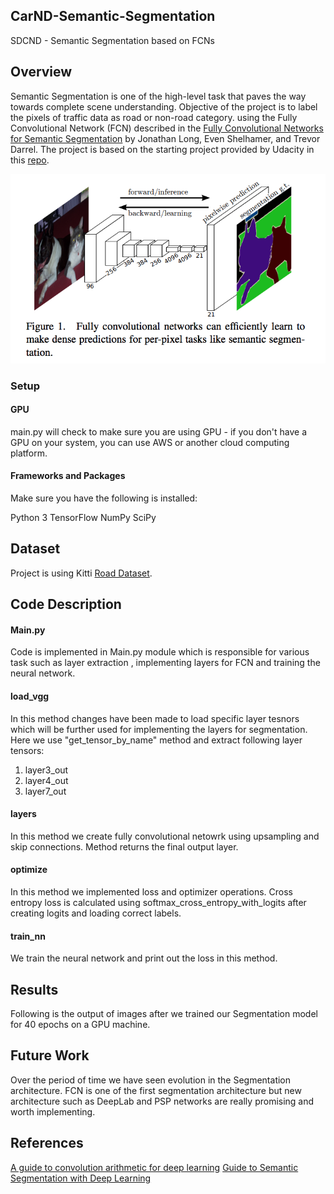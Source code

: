 ## CarND-Semantic-Segmentation
SDCND - Semantic Segmentation based on FCNs 

## Overview

Semantic Segmentation is one of the high-level task that paves the way towards complete scene understanding. Objective of the project is to label the pixels of traffic data as road or non-road category. using the Fully Convolutional Network (FCN) described in the [Fully Convolutional Networks for Semantic Segmentation](https://people.eecs.berkeley.edu/~jonlong/long_shelhamer_fcn.pdf) by Jonathan Long, Even Shelhamer, and Trevor Darrel. The project is based on the starting project provided by Udacity in this [repo](https://github.com/udacity/CarND-Semantic-Segmentation).

![FCN](https://github.com/linux-devil/CarND-Semantic-Segmentation/blob/master/FCN1.png "FCN")


### Setup
#### GPU
main.py will check to make sure you are using GPU - if you don't have a GPU on your system, you can use AWS or another cloud computing platform.

#### Frameworks and Packages
Make sure you have the following is installed:

Python 3
TensorFlow
NumPy
SciPy

## Dataset
Project is using Kitti [Road Dataset](http://www.cvlibs.net/datasets/kitti/eval_road.php).

## Code Description

#### Main.py
Code is implemented in Main.py module which is responsible for various task such as layer extraction , implementing layers for FCN and training the neural network. 

#### load_vgg
In this method changes have been made to load specific layer tesnors which will be further used for implementing the layers for segmentation. Here we use "get_tensor_by_name" method and extract following layer tensors:
1. layer3_out
2. layer4_out
3. layer7_out

#### layers
In this method we create fully convolutional netowrk using upsampling and skip connections. Method returns the final output layer.

#### optimize
In this method we implemented loss and optimizer operations. Cross entropy loss is calculated using softmax_cross_entropy_with_logits after creating logits and loading correct labels.

#### train_nn
We train the neural network and print out the loss in this method. 

## Results
Following is the output of images after we trained our Segmentation model for 40 epochs on a GPU machine.


## Future Work
Over the period of time we have seen evolution in the Segmentation architecture. FCN is one of the first segmentation architecture but new architecture such as DeepLab and PSP networks are really promising and worth implementing. 

## References
[A guide to convolution arithmetic for deep
learning](https://arxiv.org/pdf/1603.07285.pdf)
[Guide to Semantic Segmentation with Deep Learning](http://blog.qure.ai/notes/semantic-segmentation-deep-learning-review#fcn)
